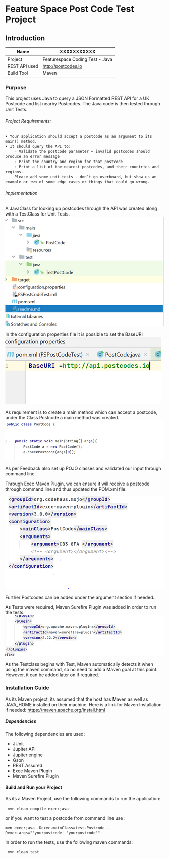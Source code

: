  # Feature Space Post Code Test Project
 
 ## Introduction
Name| XXXXXXXXXXX
---------------|-------------
Project| Featurespace Coding Test - Java
REST API used| http://postcodes.io
Build Tool|Maven


### Purpose
This project uses Java to query a  JSON Formatted REST API for a UK Postcode and list nearby Postcodes.
 The Java code is then tested through Unit Tests.

###### Project Requirements: 
    • Your application should accept a postcode as an argument to its main() method.
    • It should query the API to:
        ◦ Validate the postcode parameter – invalid postcodes should produce an error message
        ◦ Print the country and region for that postcode.
        ◦ Print a list of the nearest postcodes, and their countries and regions.
        Please add some unit tests - don’t go overboard, but show us an example or two of some edge cases or things that could go wrong.


###### Implementation

A JavaClass for looking up postcodes through the API was created along with a TestClass for Unit Tests. 
![](.readme_images/03c24252.png)

In the configuration properties file it is possible to set the BaseURI
![](.readme_images/a9fc57d5.png)

As requirement is to create a main method which can accept a postcode, under the Class Postcode a main method was created. 
![](.readme_images/9c00d354.png)

As per Feedback also set up POJO classes and validated our input through command line. 

Through Exec Maven Plugin, we can ensure it will receive a postcode through command line and thus updated the POM.xml file.

 
![](.readme_images/d9545d75.png)

Further Postcodes can be added under the argument section if needed. 

As Tests were required, Maven Surefire Plugin was added in order to run the tests. 
![](.readme_images/8a20602a.png)

As the Testclass begins with Test, Maven automatically detects it when using the maven command, 
so no need to add a Maven goal at this point. 
However, it can be added later on if required.






### Installation Guide
As its Maven project, its assumed that the host has Maven as well as JAVA_HOME installed on their machine. 
Here is a link for Maven Installation if needed: 
https://maven.apache.org/install.html

##### Dependencies 
The following dependencies are used:
* JUnit
* Jupiter API
* Jupiter engine
* Gson
* REST Assured
* Exec Maven Plugin
* Maven Surefire Plugin
#### Build and Run your Project
 
 As its a Maven Project, use the following commands to run the application:
 
````
 mvn clean compile exec:java
````
or if you want to test a postcode from command line use : 
``````
mvn exec:java -Dexec.mainClass=test.Postcode -Dexec.args="'yourpostcode' 'yourpostcode'"
````````````````
In order to run the tests, use the following maven commands:
````
 mvn clean test
````



 






